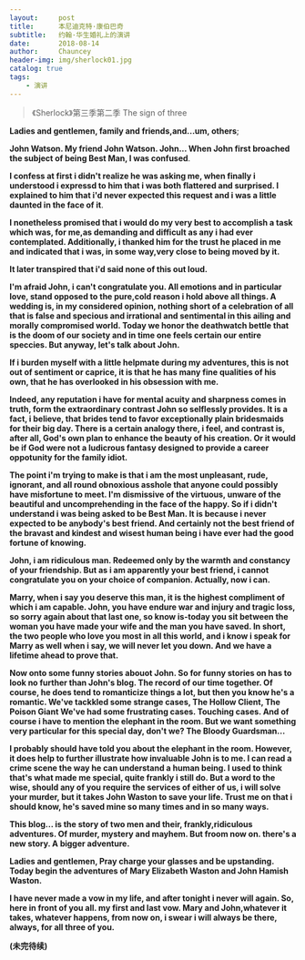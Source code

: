 ```yaml
---
layout:     post   				    
title:      本尼迪克特·康伯巴奇 				
subtitle:   约翰·华生婚礼上的演讲 
date:       2018-08-14 				
author:     Chauncey 						
header-img: img/sherlock01.jpg 	
catalog: true 						
tags:							
    - 演讲
---
```


>《Sherlock》第三季第二季 The sign of three  

**Ladies and gentlemen, family and friends,and...um, others**;

**John Watson. My friend John Watson. John... When John first broached the subject of being Best Man, I was confused**.

**I confess at first i didn't realize he was asking me, when finally i understood i expressd to him that i was both flattered and surprised. I explained to him that i'd never expected this request and i was a little daunted in the face of it**.

**I nonetheless promised that i would do my very best to accomplish a task which was, for me,as demanding and difficult as any i had ever contemplated. Additionally, i thanked him for the trust he placed in me and indicated that i was, in some way,very close to being moved by it.**

**It later transpired that i'd said none of this out loud.**

**I'm afraid John, i can't congratulate you. All emotions and in  particular love, stand opposed to the pure,cold reason i hold above all things. A wedding is, in my considered opinion, nothing short of a celebration of all that is false and specious and irrational and sentimental in this ailing and morally compromised world. Today we honor the deathwatch bettle that is the doom of our society and in time one feels certain our entire speccies. But anyway, let's talk about John.**

**If i burden myself with a little helpmate during my adventures, this is not out of sentiment or caprice, it is that he has many fine qualities of his own, that he has overlooked in  his obsession with me.**

**Indeed, any reputation i have for mental acuity and sharpness comes in truth, form the extraordinary contrast John so selflessly provides. It is a fact, i believe, that brides tend to favor exceptionally plain bridesmaids for their big day. There is a certain analogy there, i feel, and contrast is, after all, God's own plan to enhance the beauty of his creation. Or it would be if God were not a ludicrous fantasy designed to provide a career oppotunity for the family idiot.** 

**The point i'm trying to make is that i am the most unpleasant, rude, ignorant, and all round obnoxious asshole that anyone could possibly have misfortune to meet. I'm dismissive of the virtuous, unware of the beautiful and uncomprehending in the face of the happy. So if i didn't understand i was being asked to be Best Man. It is because i never expected to be anybody's best friend. And certainly not the best friend of the bravast and kindest and wisest human being i have ever had the good fortune of knowing.**

**John, i am ridiculous man. Redeemed only by the warmth and constancy of your friendship. But as i am apparently your best friend, i cannot congratulate you on your choice of companion. Actually, now i can.**

**Marry, when i say you deserve this man, it is the highest compliment of which i am capable. John, you have endure war and injury and tragic loss, so sorry again about that last one, so know is-today you sit between the woman you have made your wife and the man you have saved. In short, the two people who love you most in all this world, and i know i speak for Marry as well when i say, we will never let you down. And we have a lifetime ahead to prove that.**

**Now onto some funny stories abouot John. So for funny stories on has to look no further than John's blog. The record of our time together. Of course, he does tend to romanticize things a lot, but then you know he's a romantic. We've tackkled some strange cases, The Hollow Client, The Poison Giant We've had some frustrating cases. Touching cases. And of course i have to mention the elephant in the room. But we want something very particular for this special day, don't we? The Bloody Guardsman...**

**I probably should have told you about the elephant in the room. However, it does help to further illustrate how invaluable John is to me. I can read a crime scene the way he can understand a human being. I used to think that's what made me special, quite frankly i still do. But a word to the wise, should any of you require the services of either of us, i will solve your murder, but it takes John Waston to save your life. Trust me on that i should know, he's saved mine so many times and in so many ways.**

**This blog... is the story of two men and their, frankly,ridiculous adventures. Of murder, mystery and mayhem. But froom now on. there's a new story. A bigger adventure.**

**Ladies and gentlemen, Pray charge your glasses and be upstanding. Today begin the adventures of Mary Elizabeth Waston and John Hamish Waston.**

**I have never made a vow in my life, and after tonight i never will again. So, here in front of you all. my first and last vow. Mary and John,whatever it takes, whatever happens, from now on, i swear i will always be there, always, for all three of you.**



**(未完待续)**




